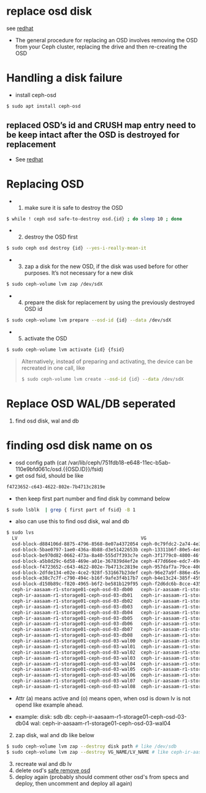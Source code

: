 # replace osd disk 
see [redhat](https://access.redhat.com/documentation/en-us/red_hat_ceph_storage/2/html/administration_guide/changing_an_osd_drive)
- The general procedure for replacing an OSD involves removing the OSD from your Ceph cluster, replacing the drive and then re-creating the OSD
# Handling a disk failure
- install ceph-osd
```bash
$ sudo apt install ceph-osd
```
## **replaced OSD’s id and CRUSH map entry need to be keep intact after the OSD is destroyed for replacement**
- See [redhat](https://access.redhat.com/documentation/en-us/red_hat_ceph_storage/3/html/operations_guide/handling-a-disk-failure)

# Replacing OSD
- 1. make sure it is safe to destroy the OSD
```bash
$ while ! ceph osd safe-to-destroy osd.{id} ; do sleep 10 ; done
```
- 2. destroy the OSD first
```bash
$ sudo ceph osd destroy {id} --yes-i-really-mean-it
```
- 3. zap a disk for the new OSD, if the disk was used before for other purposes. It’s not necessary for a new disk
```bash
$ sudo ceph-volume lvm zap /dev/sdX
```
- 4. prepare the disk for replacement by using the previously destroyed OSD id
```bash
$ sudo ceph-volume lvm prepare --osd-id {id} --data /dev/sdX
```
- 5. activate the OSD
```bash
$ sudo ceph-volume lvm activate {id} {fsid}
```
> Alternatively, instead of preparing and activating, the device can be recreated in one call, like
> ```bash
> $ sudo ceph-volume lvm create --osd-id {id} --data /dev/sdX
> ```



# Replace OSD WAL/DB seperated
1. find osd disk, wal and db
# finding osd disk name on os
- osd config path (cat /var/lib/ceph/751fdb18-e648-11ec-b5ab-110e9bfd061c/osd.{{OSD.ID}}/fsid)
- get osd fsid, should be like
```bash
f4723652-c643-4622-802e-7b4713c2819e
```
- then keep first part number and find disk by command below
```bash
$ sudo lsblk  | grep { first part of fsid} -B 1
```
- also can use this to find osd disk, wal and db
```bash
$ sudo lvs
  LV                                             VG                                            Attr       LSize    Pool Origin Data%  Meta%  Move Log Cpy%Sync Convert
  osd-block-d884106d-8875-4796-8568-8e07a4372054 ceph-0c79fdc2-2a74-4e3e-b90c-6e6810715693     -wi-ao---- <838.36g                                                    
  osd-block-5bae0797-1ae0-436a-8b88-d3e51422653b ceph-13311b6f-80e5-4e84-8b75-1341fc05a769     -wi-ao---- <838.36g                                                    
  osd-block-be970d82-0662-473a-8a40-555d7f393c7e ceph-3f1779c0-4800-46f8-994b-355a10de7800     -wi-ao---- <838.36g                                                    
  osd-block-a5b8d29c-6d58-469e-a01e-367839d4ef2e ceph-477d66ee-edc7-49c2-b053-6617a472849b     -wi-ao---- <838.36g                                                    
  osd-block-f4723652-c643-4622-802e-7b4713c2819e ceph-957daf7a-79ce-4009-b08d-75d99f654cb2     -wi-a----- <838.36g                                                    
  osd-block-2dfde134-e02e-4ce2-928f-531667b23def ceph-96e27a9f-886e-45ef-9a60-7e2cd2adc751     -wi-ao---- <838.36g                                                    
  osd-block-e38c7c7f-c790-494c-b16f-9afe3f4b17b7 ceph-b4e13c24-385f-4599-9cf1-3033da515df0     -wi-ao---- <838.36g                                                    
  osd-block-d150b89c-f820-4965-b6f2-be581b129f95 ceph-f2d6dc6b-8cce-4356-affd-d3875306b04d     -wi-ao---- <838.36g                                                    
  ceph-ir-aasaam-r1-storage01-ceph-osd-03-db00   ceph-ir-aasaam-r1-storage01-ceph-osd-03-ssd00 -wi-ao----   35.00g                                                    
  ceph-ir-aasaam-r1-storage01-ceph-osd-03-db01   ceph-ir-aasaam-r1-storage01-ceph-osd-03-ssd00 -wi-ao----   35.00g                                                    
  ceph-ir-aasaam-r1-storage01-ceph-osd-03-db02   ceph-ir-aasaam-r1-storage01-ceph-osd-03-ssd00 -wi-ao----   35.00g                                                    
  ceph-ir-aasaam-r1-storage01-ceph-osd-03-db03   ceph-ir-aasaam-r1-storage01-ceph-osd-03-ssd00 -wi-ao----   35.00g                                                    
  ceph-ir-aasaam-r1-storage01-ceph-osd-03-db04   ceph-ir-aasaam-r1-storage01-ceph-osd-03-ssd00 -wi-a-----   35.00g                                                    
  ceph-ir-aasaam-r1-storage01-ceph-osd-03-db05   ceph-ir-aasaam-r1-storage01-ceph-osd-03-ssd00 -wi-ao----   35.00g                                                    
  ceph-ir-aasaam-r1-storage01-ceph-osd-03-db06   ceph-ir-aasaam-r1-storage01-ceph-osd-03-ssd00 -wi-ao----   35.00g                                                    
  ceph-ir-aasaam-r1-storage01-ceph-osd-03-db07   ceph-ir-aasaam-r1-storage01-ceph-osd-03-ssd00 -wi-ao----   35.00g                                                    
  ceph-ir-aasaam-r1-storage01-ceph-osd-03-db08   ceph-ir-aasaam-r1-storage01-ceph-osd-03-ssd00 -wi-a-----   35.00g                                                    
  ceph-ir-aasaam-r1-storage01-ceph-osd-03-wal00  ceph-ir-aasaam-r1-storage01-ceph-osd-03-ssd00 -wi-ao----   45.00g                                                    
  ceph-ir-aasaam-r1-storage01-ceph-osd-03-wal01  ceph-ir-aasaam-r1-storage01-ceph-osd-03-ssd00 -wi-ao----   45.00g                                                    
  ceph-ir-aasaam-r1-storage01-ceph-osd-03-wal02  ceph-ir-aasaam-r1-storage01-ceph-osd-03-ssd00 -wi-ao----   45.00g                                                    
  ceph-ir-aasaam-r1-storage01-ceph-osd-03-wal03  ceph-ir-aasaam-r1-storage01-ceph-osd-03-ssd00 -wi-ao----   45.00g                                                    
  ceph-ir-aasaam-r1-storage01-ceph-osd-03-wal04  ceph-ir-aasaam-r1-storage01-ceph-osd-03-ssd00 -wi-a-----   45.00g                                                    
  ceph-ir-aasaam-r1-storage01-ceph-osd-03-wal05  ceph-ir-aasaam-r1-storage01-ceph-osd-03-ssd00 -wi-ao----   45.00g                                                    
  ceph-ir-aasaam-r1-storage01-ceph-osd-03-wal06  ceph-ir-aasaam-r1-storage01-ceph-osd-03-ssd00 -wi-ao----   45.00g                                                    
  ceph-ir-aasaam-r1-storage01-ceph-osd-03-wal07  ceph-ir-aasaam-r1-storage01-ceph-osd-03-ssd00 -wi-ao----   45.00g                                                    
  ceph-ir-aasaam-r1-storage01-ceph-osd-03-wal08  ceph-ir-aasaam-r1-storage01-ceph-osd-03-ssd00 -wi-a-----   45.00g 
```
- Attr (a) means active and (o) means open, when osd is down lv is not opend like example ahead.

- example:
disk: sdb
db: ceph-ir-aasaam-r1-storage01-ceph-osd-03-db04
wal: ceph-ir-aasaam-r1-storage01-ceph-osd-03-wal04

2. zap disk, wal and db like below
```bash
$ sudo ceph-volume lvm zap --destroy disk path # like /dev/sdb
$ sudo ceph-volume lvm zap --destroy VG_NAME/LV_NAME # like ceph-ir-aasaam-r1-storage01-ceph-osd-03-ssd00/ceph-ir-aasaam-r1-storage01-ceph-osd-03-db08 
```
3. recreate wal and db lv
4. delete osd's [safe remove osd](./osd-safe-remove.md)
5. deploy again (probably should comment other osd's from specs and deploy, then  uncomment and deploy all again)